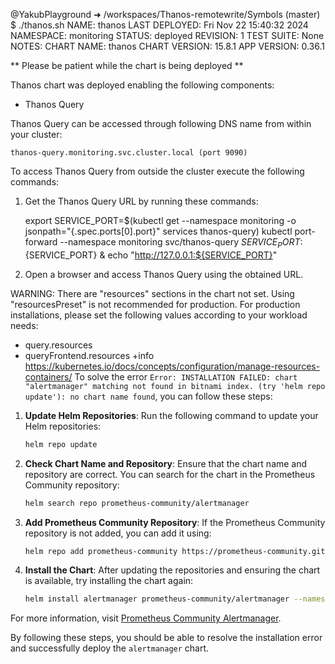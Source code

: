 @YakubPlayground ➜ /workspaces/Thanos-remotewrite/Symbols (master) $ ./thanos.sh 
NAME: thanos
LAST DEPLOYED: Fri Nov 22 15:40:32 2024
NAMESPACE: monitoring
STATUS: deployed
REVISION: 1
TEST SUITE: None
NOTES:
CHART NAME: thanos
CHART VERSION: 15.8.1
APP VERSION: 0.36.1

** Please be patient while the chart is being deployed **

Thanos chart was deployed enabling the following components:
- Thanos Query

Thanos Query can be accessed through following DNS name from within your cluster:

    thanos-query.monitoring.svc.cluster.local (port 9090)

To access Thanos Query from outside the cluster execute the following commands:

1. Get the Thanos Query URL by running these commands:

    export SERVICE_PORT=$(kubectl get --namespace monitoring -o jsonpath="{.spec.ports[0].port}" services thanos-query)
    kubectl port-forward --namespace monitoring svc/thanos-query ${SERVICE_PORT}:${SERVICE_PORT} &
    echo "http://127.0.0.1:${SERVICE_PORT}"

2. Open a browser and access Thanos Query using the obtained URL.

WARNING: There are "resources" sections in the chart not set. Using "resourcesPreset" is not recommended for production. For production installations, please set the following values according to your workload needs:
  - query.resources
  - queryFrontend.resources
+info https://kubernetes.io/docs/concepts/configuration/manage-resources-containers/
To solve the error `Error: INSTALLATION FAILED: chart "alertmanager" matching not found in bitnami index. (try 'helm repo update'): no chart name found`, you can follow these steps:

1. **Update Helm Repositories**:
    Run the following command to update your Helm repositories:
    ```sh
    helm repo update
    ```

2. **Check Chart Name and Repository**:
    Ensure that the chart name and repository are correct. You can search for the chart in the Prometheus Community repository:
    ```sh
    helm search repo prometheus-community/alertmanager
    ```

3. **Add Prometheus Community Repository**:
    If the Prometheus Community repository is not added, you can add it using:
    ```sh
    helm repo add prometheus-community https://prometheus-community.github.io/helm-charts
    ```

4. **Install the Chart**:
    After updating the repositories and ensuring the chart is available, try installing the chart again:
    ```sh
    helm install alertmanager prometheus-community/alertmanager --namespace monitoring
    ```

For more information, visit [Prometheus Community Alertmanager](https://artifacthub.io/packages/helm/prometheus-community/alertmanager).

By following these steps, you should be able to resolve the installation error and successfully deploy the `alertmanager` chart.





